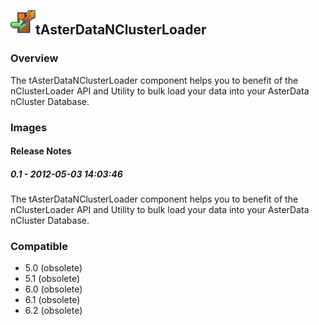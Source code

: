 ## <img src='./logo.jpg' width='40' height='40'>tAsterDataNClusterLoader

### Overview
The tAsterDataNClusterLoader component helps you to benefit of the nClusterLoader API and Utility to bulk load your data into your AsterData nCluster Database.
### Images




#### Release Notes

##### 0.1 - 2012-05-03 14:03:46
The tAsterDataNClusterLoader component helps you to benefit of the nClusterLoader API and Utility to bulk load your data into your AsterData nCluster Database.
### Compatible
 -  5.0 (obsolete)
 -   5.1 (obsolete)
 -   6.0 (obsolete)
 -   6.1 (obsolete)
 -   6.2 (obsolete)